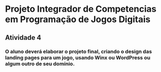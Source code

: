 
# Projeto Integrador de Competencias em Programação de Jogos Digitais

## Atividade 4

### O aluno deverá elaborar o projeto final, criando o design das landing pages para um jogo, usando Winx ou WordPress ou algum outro de seu domínio.


